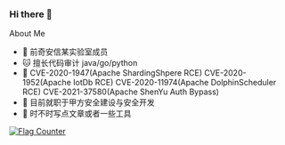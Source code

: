 ### Hi there 👋
About Me
- 🐼 前奇安信某实验室成员
- 🐱 擅长代码审计 java/go/python
- 🐶 CVE-2020-1947(Apache ShardingShpere RCE) CVE-2020-1952(Apache IotDb RCE) CVE-2020-11974(Apache DolphinScheduler RCE) CVE-2021-37580(Apache ShenYu Auth Bypass) 
- 🐻 目前就职于甲方安全建设与安全开发
- 🐒 时不时写点文章或者一些工具

<a href="https://info.flagcounter.com/zc5y"><img src="https://s11.flagcounter.com/count2/zc5y/bg_FFFFFF/txt_000000/border_CCCCCC/columns_2/maxflags_10/viewers_0/labels_0/pageviews_0/flags_0/percent_0/" alt="Flag Counter" border="0"></a>
<!--
**langligelang/langligelang** is a ✨ _special_ ✨ repository because its `README.md` (this file) appears on your GitHub profile.

Here are some ideas to get you started:

- 🔭 I’m currently working on ...
- 🌱 I’m currently learning ...
- 👯 I’m looking to collaborate on ...
- 🤔 I’m looking for help with ...
- 💬 Ask me about ...
- 📫 How to reach me: ...
- 😄 Pronouns: ...
- ⚡ Fun fact: ...
-->

